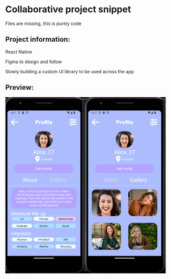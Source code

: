 # Collaborative project snippet

Files are missing, this is purely code

## Project information:

React Native

Figma to design and follow

Slowly building a custom UI library to be used across the app

## Preview:
![Android Emulator](./readmeImg/readme.png)
